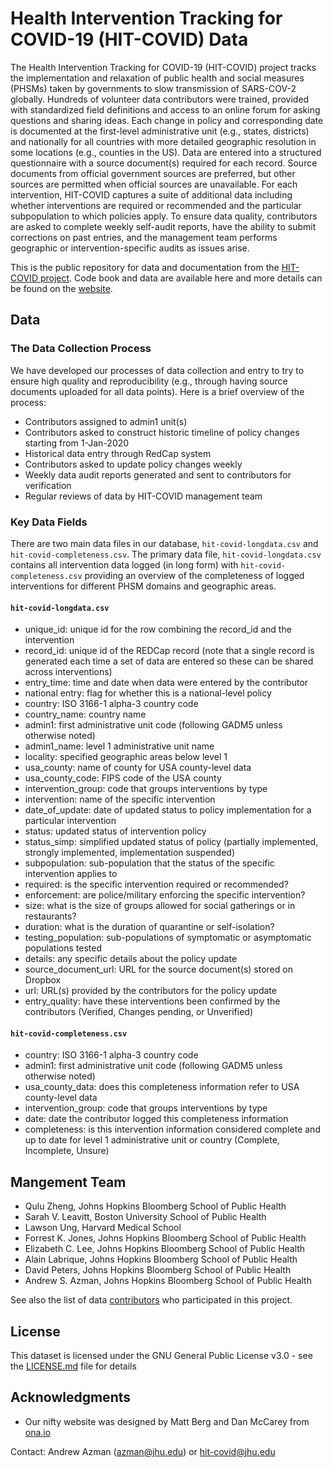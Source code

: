 # Health Intervention Tracking for COVID-19 (HIT-COVID) Data

The Health Intervention Tracking for COVID-19 (HIT-COVID) project tracks the implementation and relaxation of public health and social measures (PHSMs) taken by governments to slow transmission of SARS-COV-2 globally. Hundreds of volunteer data contributors were trained, provided with standardized field definitions and access to an online forum for asking questions and sharing ideas. Each change in policy and corresponding date is documented at the first-level administrative unit (e.g., states, districts) and nationally for all countries with more detailed geographic resolution in some locations (e.g., counties in the US). Data are entered into a structured questionnaire with a source document(s) required for each record. Source documents from official government sources are preferred, but other sources are permitted when official sources are unavailable. For each intervention, HIT-COVID captures a suite of additional data including whether interventions are required or recommended and the particular subpopulation to which policies apply. To ensure data quality, contributors are asked to complete weekly self-audit reports, have the ability to submit corrections on past entries, and the management team performs geographic or intervention-specific audits as issues arise. 

This is the public repository for data and documentation from the [HIT-COVID project](https://akuko.io/post/covid-intervention-tracking). Code book and data are available here and more details can be found on the [website](https://akuko.io/post/covid-intervention-tracking). 


## Data  

### The Data Collection Process
We have developed our processes of data collection and entry to try to ensure high quality and reproducibility (e.g., through having source documents uploaded for all data points). Here is a brief overview of the process:

- Contributors assigned to admin1 unit(s)
- Contributors asked to construct historic timeline of policy changes starting from 1-Jan-2020
- Historical data entry through RedCap system
- Contributors asked to update policy changes weekly
- Weekly data audit reports generated and sent to contributors for verification
- Regular reviews of data by HIT-COVID management team

### Key Data Fields 

There are two main data files in our database, `hit-covid-longdata.csv` and `hit-covid-completeness.csv`. The primary data file, `hit-covid-longdata.csv` contains all intervention data logged (in long form) with `hit-covid-completeness.csv` providing an overview of the completeness of logged interventions for different PHSM domains and geographic areas. 

#### `hit-covid-longdata.csv`

- unique_id: unique id for the row combining the record_id and the intervention
- record_id: unique id of the REDCap record (note that a single record is generated each time a set of data are entered so these can be shared across interventions)
- entry_time: time and date when data were entered by the contributor
- national entry: flag for whether this is a national-level policy
- country: ISO 3166-1 alpha-3 country code  
- country_name: country name
- admin1: first administrative unit code (following GADM5 unless otherwise noted)
- admin1_name: level 1 administrative unit name
- locality: specified geographic areas below level 1
- usa_county: name of county for USA county-level data
- usa_county_code: FIPS code of the USA county
- intervention_group: code that groups interventions by type
- intervention: name of the specific intervention
- date_of_update: date of updated status to policy implementation for a particular intervention
- status: updated status of intervention policy
- status_simp: simplified updated status of policy (partially implemented, strongly implemented, implementation suspended)
- subpopulation: sub-population that the status of the specific intervention applies to
- required: is the specific intervention required or recommended?
- enforcement: are police/military enforcing the specific intervention?
- size: what is the size of groups allowed for social gatherings or in restaurants?
- duration: what is the duration of quarantine or self-isolation?
- testing_population: sub-populations of symptomatic or asymptomatic populations tested
- details: any specific details about the policy update
- source_document_url: URL for the source document(s) stored on Dropbox
- url: URL(s) provided by the contributors for the policy update
- entry_quality: have these interventions been confirmed by the contributors (Verified, Changes pending, or Unverified)


#### `hit-covid-completeness.csv`

- country: ISO 3166-1 alpha-3 country code  
- admin1: first administrative unit code (following GADM5 unless otherwise noted)
- usa_county_data: does this completeness information refer to USA county-level data
- intervention_group: code that groups interventions by type
- date: date the contributor logged this completeness information
- completeness: is this intervention information considered complete and up to date for level 1 administrative unit or country (Complete, Incomplete, Unsure)


## Mangement Team

* Qulu Zheng, Johns Hopkins Bloomberg School of Public Health
* Sarah V. Leavitt, Boston University School of Public Health
* Lawson Ung, Harvard Medical School
* Forrest K. Jones, Johns Hopkins Bloomberg School of Public Health
* Elizabeth C. Lee, Johns Hopkins Bloomberg School of Public Health
* Alain Labrique, Johns Hopkins Bloomberg School of Public Health
* David Peters, Johns Hopkins Bloomberg School of Public Health
* Andrew S. Azman, Johns Hopkins Bloomberg School of Public Health

See also the list of data [contributors](https://akuko.io/post/9862de6c-1b8b-4927-b939-3c2282397c31) who participated in this project.

## License

This dataset is licensed under the GNU General Public License v3.0 - see the [LICENSE.md](LICENSE.md) file for details

## Acknowledgments

* Our nifty website was designed by Matt Berg and Dan McCarey from [ona.io](https://ona.io/home/)

Contact: Andrew Azman (azman@jhu.edu) or hit-covid@jhu.edu
